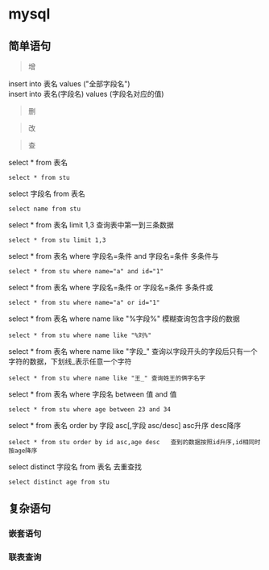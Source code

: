 # mysql


## 简单语句

>增

insert into 表名 values ("全部字段名")<br>
insert into 表名(字段名) values (字段名对应的值)

>删

>改

>查

select * from 表名<br>
```MYSQL
select * from stu
```
select 字段名 from 表名<br>
```MYSQL
select name from stu
```
select * from 表名 limit 1,3 查询表中第一到三条数据 <br>
```MYSQL
select * from stu limit 1,3
```
select * from 表名 where 字段名=条件  and  字段名=条件 多条件与<br>
```MYSQL
select * from stu where name="a" and id="1"
```
select * from 表名 where 字段名=条件  or  字段名=条件 多条件或<br>
```MYSQL
select * from stu where name="a" or id="1"
```
select * from 表名 where name like "%字段%" 模糊查询包含字段的数据<br>
```MYSQL
select * from stu where name like "%刘%"
```
select * from 表名 where name like "字段_" 查询以字段开头的字段后只有一个字符的数据，下划线_表示任意一个字符
```MYSQL
select * from stu where name like "王_" 查询姓王的俩字名字
```
select * from 表名 where 字段名 between 值 and 值
```MYSQL
select * from stu where age between 23 and 34 
```
select * from 表名 order by 字段 asc[,字段 asc/desc]    asc升序 desc降序
```MYSQL
select * from stu order by id asc,age desc   查到的数据按照id升序,id相同时按age降序
```
select distinct 字段名 from 表名  去重查找
```MYSQL
select distinct age from stu 
```

## 复杂语句
### 嵌套语句


### 联表查询